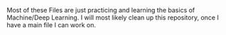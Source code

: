Most of these Files are just practicing and learning the basics of Machine/Deep Learning.
I will most likely clean up this repository, once I have a main file I can work on.
